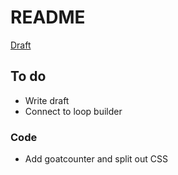 # README

[Draft](http://cwitulski.com/melody/)

## To do

* Write draft
* Connect to loop builder

### Code

* Add goatcounter and split out CSS
